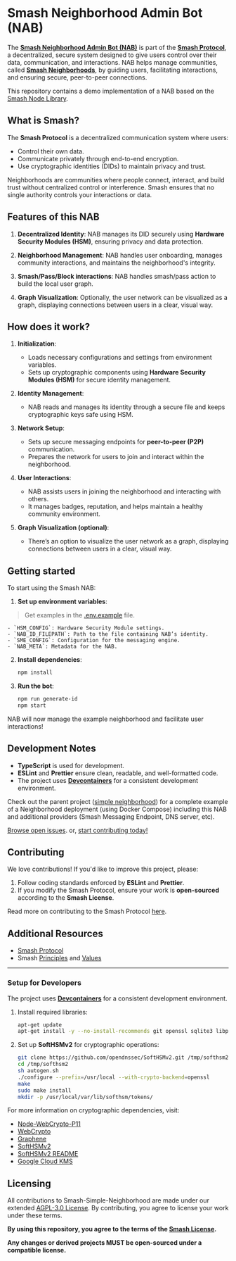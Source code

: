 # Smash Neighborhood Admin Bot (NAB)

The [**Smash Neighborhood Admin Bot (NAB)**](<https://dev.smashchats.com/neighborhood%20admin%20bot%20(nab)>) is part of the [**Smash Protocol**](https://dev.smashchats.com/smash%20protocol), a decentralized, secure system designed to give users control over their data, communication, and interactions. NAB helps manage communities, called [**Smash Neighborhoods**](<https://dev.smashchats.com/smash%20neighborhoods%20(nbh)>), by guiding users, facilitating interactions, and ensuring secure, peer-to-peer connections.

This repository contains a demo implementation of a NAB based on the [Smash Node Library](https://github.com/smashchats/smash-simple-nab).

## What is Smash?

The **Smash Protocol** is a decentralized communication system where users:

- Control their own data.
- Communicate privately through end-to-end encryption.
- Use cryptographic identities (DIDs) to maintain privacy and trust.

Neighborhoods are communities where people connect, interact, and build trust without centralized control or interference. Smash ensures that no single authority controls your interactions or data.

## Features of this NAB

1. **Decentralized Identity**: NAB manages its DID securely using **Hardware Security Modules (HSM)**, ensuring privacy and data protection.

2. **Neighborhood Management**: NAB handles user onboarding, manages community interactions, and maintains the neighborhood's integrity.

3. **Smash/Pass/Block interactions**: NAB handles smash/pass action to build the local user graph.

4. **Graph Visualization**: Optionally, the user network can be visualized as a graph, displaying connections between users in a clear, visual way.

## How does it work?

1. **Initialization**:

    - Loads necessary configurations and settings from environment variables.
    - Sets up cryptographic components using **Hardware Security Modules (HSM)** for secure identity management.

2. **Identity Management**:

    - NAB reads and manages its identity through a secure file and keeps cryptographic keys safe using HSM.

3. **Network Setup**:

    - Sets up secure messaging endpoints for **peer-to-peer (P2P)** communication.
    - Prepares the network for users to join and interact within the neighborhood.

4. **User Interactions**:

    - NAB assists users in joining the neighborhood and interacting with others.
    - It manages badges, reputation, and helps maintain a healthy community environment.

5. **Graph Visualization (optional)**:

    - There’s an option to visualize the user network as a graph, displaying connections between users in a clear, visual way.

## Getting started

To start using the Smash NAB:

1. **Set up environment variables**:

> Get examples in the [.env.example](.env.example) file.

    - `HSM_CONFIG`: Hardware Security Module settings.
    - `NAB_ID_FILEPATH`: Path to the file containing NAB’s identity.
    - `SME_CONFIG`: Configuration for the messaging engine.
    - `NAB_META`: Metadata for the NAB.

2. **Install dependencies**:

    ```bash
    npm install
    ```

3. **Run the bot**:
    ```bash
    npm run generate-id
    npm start
    ```

NAB will now manage the example neighborhood and facilitate user interactions!

## Development Notes

- **TypeScript** is used for development.
- **ESLint** and **Prettier** ensure clean, readable, and well-formatted code.
- The project uses [**Devcontainers**](https://containers.dev/) for a consistent development environment.

Check out the parent project ([simple neighborhood](https://github.com/smashchats/smash-simple-nab)) for a complete example of a Neighborhood deployment (using Docker Compose) including this NAB and additional providers (Smash Messaging Endpoint, DNS server, etc).

[Browse open issues](https://app.radicle.xyz/nodes/seed.radicle.garden/rad:z3w1tD8MyHaAjrv9wGgLEBUiz95kr/issues). or, [start contributing today!](../docs/CONTRIBUTING.md)

## Contributing

We love contributions! If you'd like to improve this project, please:

1. Follow coding standards enforced by **ESLint** and **Prettier**.
2. If you modify the Smash Protocol, ensure your work is **open-sourced** according to the **Smash License**.

Read more on contributing to the Smash Protocol [here](https://dev.smashchats.com/contributing%20to%20smash).

## Additional Resources

- [Smash Protocol](https://www.smashchats.com/)
- Smash [Principles](https://dev.smashchats.com/smash%20principles) and [Values](https://dev.smashchats.com/smash%20values)

---

### Setup for Developers

The project uses [**Devcontainers**](https://containers.dev/) for a consistent development environment.

1. Install required libraries:

    ```bash
    apt-get update
    apt-get install -y --no-install-recommends git openssl sqlite3 libp11-kit-dev automake autoconf libtool pkg-config
    ```

2. Set up **SoftHSMv2** for cryptographic operations:
    ```bash
    git clone https://github.com/opendnssec/SoftHSMv2.git /tmp/softhsm2
    cd /tmp/softhsm2
    sh autogen.sh
    ./configure --prefix=/usr/local --with-crypto-backend=openssl
    make
    sudo make install
    mkdir -p /usr/local/var/lib/softhsm/tokens/
    ```

For more information on cryptographic dependencies, visit:

- [Node-WebCrypto-P11](https://www.npmjs.com/package/node-webcrypto-p11)
- [WebCrypto](https://github.com/PeculiarVentures/webcrypto-docs/blob/master/CRYPTO_STORAGE.md)
- [Graphene](https://github.com/PeculiarVentures/graphene)
- [SoftHSMv2](https://github.com/opendnssec/SoftHSMv2)
- [SoftHSMv2 README](https://github.com/opendnssec/SoftHSMv2/blob/develop/README.md)
- [Google Cloud KMS](https://cloud.google.com/kms/docs/reference/pkcs11-library)

## **Licensing**

All contributions to Smash-Simple-Neighborhood are made under our extended [AGPL-3.0 License](./LICENSE).
By contributing, you agree to license your work under these terms.

**By using this repository, you agree to the terms of the [Smash License](./LICENSE).**

**Any changes or derived projects MUST be open-sourced under a compatible license.**
